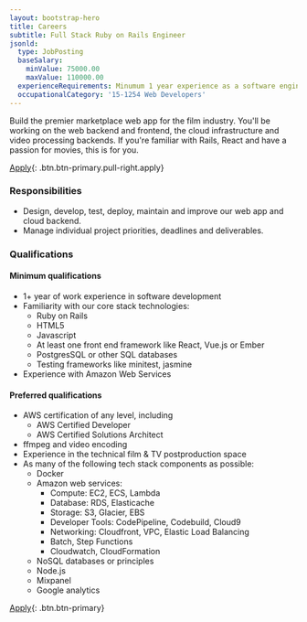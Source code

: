 ```yaml
---
layout: bootstrap-hero
title: Careers
subtitle: Full Stack Ruby on Rails Engineer
jsonld:
  type: JobPosting
  baseSalary:
    minValue: 75000.00
    maxValue: 110000.00
  experienceRequirements: Minumum 1 year experience as a software engineer
  occupationalCategory: '15-1254 Web Developers'
---
```

Build the premier marketplace web app for the film industry. You'll be working on the web backend and frontend, the cloud infrastructure and video processing backends. If you're familiar with Rails, React and have a passion for movies, this is for you.

[Apply](https://filmhub.zendesk.com/hc/en-us/requests/new){: .btn.btn-primary.pull-right.apply}

### Responsibilities

- Design, develop, test, deploy, maintain and improve our web app and cloud backend.
- Manage individual project priorities, deadlines and deliverables.

### Qualifications

#### Minimum qualifications

- 1+ year of work experience in software development
- Familiarity with our core stack technologies:
  + Ruby on Rails
  + HTML5
  + Javascript
  + At least one front end framework like React, Vue.js or Ember
  + PostgresSQL or other SQL databases
  + Testing frameworks like minitest, jasmine
- Experience with Amazon Web Services

#### Preferred qualifications

- AWS certification of any level, including
  + AWS Certified Developer
  + AWS Certified Solutions Architect
- ffmpeg and video encoding
- Experience in the technical film & TV postproduction space
- As many of the following tech stack components as possible:
  + Docker
  + Amazon web services:
    + Compute: EC2, ECS, Lambda
    + Database: RDS, Elasticache
    + Storage: S3, Glacier, EBS
    + Developer Tools: CodePipeline, Codebuild, Cloud9
    + Networking: Cloudfront, VPC, Elastic Load Balancing
    + Batch, Step Functions
    + Cloudwatch, CloudFormation
  + NoSQL databases or principles
  + Node.js
  + Mixpanel
  + Google analytics

[Apply](https://filmhub.zendesk.com/hc/en-us/requests/new){: .btn.btn-primary}
